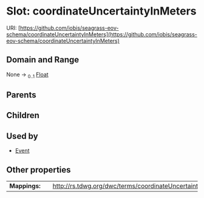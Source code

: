 
# Slot: coordinateUncertaintyInMeters



URI: [https://github.com/iobis/seagrass-eov-schema/coordinateUncertaintyInMeters](https://github.com/iobis/seagrass-eov-schema/coordinateUncertaintyInMeters)


## Domain and Range

None &#8594;  <sub>0..1</sub> [Float](types/Float.md)

## Parents


## Children


## Used by

 * [Event](Event.md)

## Other properties

|  |  |  |
| --- | --- | --- |
| **Mappings:** | | http://rs.tdwg.org/dwc/terms/coordinateUncertaintyInMeters |